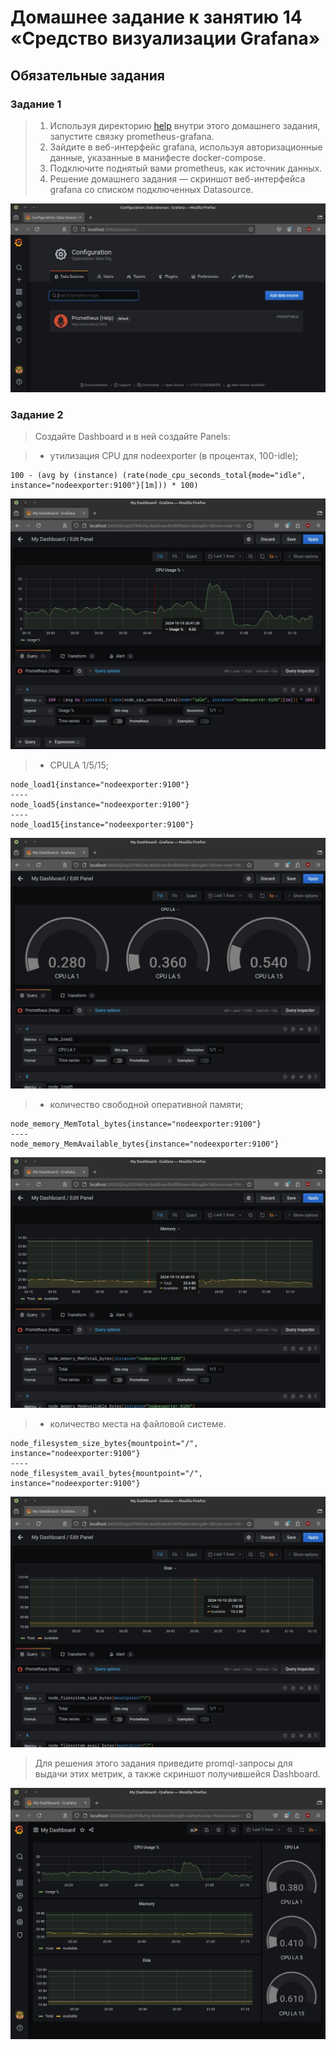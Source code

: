 # Домашнее задание к занятию 14 «Средство визуализации Grafana»



## Обязательные задания


### Задание 1


> 1. Используя директорию [help](./help) внутри этого домашнего задания, запустите связку prometheus-grafana.
> 2. Зайдите в веб-интерфейс grafana, используя авторизационные данные, указанные в манифесте docker-compose.
> 3. Подключите поднятый вами prometheus, как источник данных.
> 4. Решение домашнего задания — скриншот веб-интерфейса grafana со списком подключенных Datasource.


![Data Sources](readme_files/datasources.jpg)


### Задание 2


> Создайте Dashboard и в ней создайте Panels:


> - утилизация CPU для nodeexporter (в процентах, 100-idle);


```grafana
100 - (avg by (instance) (rate(node_cpu_seconds_total{mode="idle", instance="nodeexporter:9100"}[1m])) * 100)
```

![CPU Usage](files/cpu-usage.jpg)


> - CPULA 1/5/15;


```grafana
node_load1{instance="nodeexporter:9100"}
----
node_load5{instance="nodeexporter:9100"}
----
node_load15{instance="nodeexporter:9100"}
```

![CPU LA](files/cpu-la.jpg)


> - количество свободной оперативной памяти;


```grafana
node_memory_MemTotal_bytes{instance="nodeexporter:9100"}
----
node_memory_MemAvailable_bytes{instance="nodeexporter:9100"}
```

![Memory](files/memory.jpg)


> - количество места на файловой системе.


```grafana
node_filesystem_size_bytes{mountpoint="/", instance="nodeexporter:9100"}
----
node_filesystem_avail_bytes{mountpoint="/", instance="nodeexporter:9100"}
```


![Disk](files/disk.jpg)


> Для решения этого задания приведите promql-запросы для выдачи этих метрик, а также скриншот получившейся Dashboard.


![Dashboard](files/dashboard.jpg)
